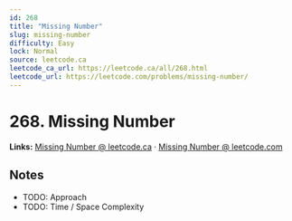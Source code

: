 ```yaml
--- 
id: 268
title: "Missing Number"
slug: missing-number
difficulty: Easy
lock: Normal
source: leetcode.ca
leetcode_ca_url: https://leetcode.ca/all/268.html
leetcode_url: https://leetcode.com/problems/missing-number/
---
```


# 268. Missing Number

**Links:** [Missing Number @ leetcode.ca](https://leetcode.ca/all/268.html) · [Missing Number @ leetcode.com](https://leetcode.com/problems/missing-number/)

## Notes
- TODO: Approach
- TODO: Time / Space Complexity

